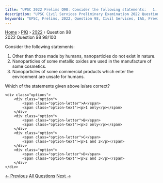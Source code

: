 ```yaml
---
title: "UPSC 2022 Prelims Q98: Consider the following statements:   1. Other than those mad..."
description: "UPSC Civil Services Preliminary Examination 2022 Question 98 with options and answer"
keywords: "UPSC, Prelims, 2022, Question 98, Civil Services, IAS, Previous Year Questions"
---
```


<nav class="breadcrumb">
    <a href="../../">Home</a>
    <span>›</span>
    <a href="../">PIQ</a>
    <span>›</span>
    <a href="./">2022</a>
    <span>›</span>
    <span>Question 98</span>
</nav>

<div class="question-header">
    <div class="question-meta">
        <span class="year-badge">2022</span>
        <span class="question-number">Question 98</span>
        <span class="progress">98/100</span>
    </div>
    <div class="progress-bar">
        <div class="progress-fill" style="width: 98.0%"></div>
    </div>
</div>

<div class="question-content">
    <div class="question-text">
        <p>Consider the following statements:</p>
<ol>
<li>Other than those made by humans, nanoparticles do not exist in nature.</li>
<li>Nanoparticles of some metallic oxides are used in the manufacture of some cosmetics.</li>
<li>Nanoparticles of some commercial products which enter the environment are unsafe for humans.</li>
</ol>
<p>Which of the statements given above is/are correct?</p>
    </div>
    
    <div class="options">
        <div class="option">
            <span class="option-letter">A</span>
            <span class="option-text"><p>1 only</p></span>
        </div>
        <div class="option">
            <span class="option-letter">B</span>
            <span class="option-text"><p>3 only</p></span>
        </div>
        <div class="option">
            <span class="option-letter">C</span>
            <span class="option-text"><p>1 and 2</p></span>
        </div>
        <div class="option">
            <span class="option-letter">D</span>
            <span class="option-text"><p>2 and 3</p></span>
        </div>
    </div>
</div>

<div class="question-nav">
    <a href="../q097-which-one-of-the-following-statements-best-describ/" class="nav-btn prev">← Previous</a>
    <a href="../" class="nav-btn center">All Questions</a>
    <a href="../q099-consider-the-following-statements-dna-barcoding-ca/" class="nav-btn next">Next →</a>
</div>
